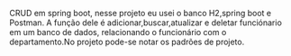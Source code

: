 CRUD em spring boot, nesse projeto eu usei o banco H2,spring boot e Postman. A função dele é adicionar,buscar,atualizar e deletar  funciónario em
um banco de dados, relacionando o funcionário com o departamento.No projeto pode-se notar os padrões de projeto.